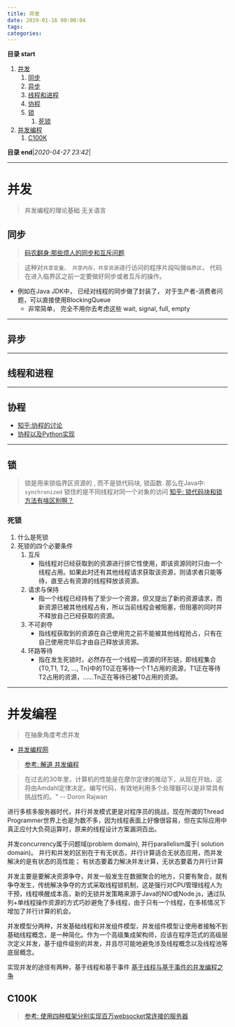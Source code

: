 ```yaml
---
title: 并发
date: 2019-01-16 00:00:04
tags: 
categories: 
---
```


**目录 start**

1. [并发](#并发)
    1. [同步](#同步)
    1. [异步](#异步)
    1. [线程和进程](#线程和进程)
    1. [协程](#协程)
    1. [锁](#锁)
        1. [死锁](#死锁)
1. [并发编程](#并发编程)
    1. [C100K](#c100k)

**目录 end**|_2020-04-27 23:42_|
****************************************
# 并发
> 并发编程的理论基础 无关语言 

## 同步
> [码农翻身:那些烦人的同步和互斥问题](https://mp.weixin.qq.com/s?__biz=MzAxOTc0NzExNg==&mid=2665513371&idx=1&sn=c875f64af83306bffca8dd748f1462ff&chksm=80d679d8b7a1f0ce98a0e3a12409805757cd2e958586c54049121f961cf5b2d236530cd019c7&scene=21#wechat_redirect)

> 这种对`共享变量， 共享内存，共享资源`进行访问的程序片段叫做`临界区`， 代码在进入临界区之前一定要做好同步或者互斥的操作。  
- 例如在Java JDK中， 已经对线程的同步做了封装了， 对于生产者-消费者问题，可以直接使用BlockingQueue
   - 非常简单， 完全不用你去考虑这些 wait, signal, full, empty

************************

## 异步

************************

## 线程和进程

************************

## 协程

- [知乎:协程的讨论](https://www.zhihu.com/question/20511233)
- [协程以及Python实现](http://www.cnblogs.com/zingp/p/5911537.html)

************************

## 锁
> 锁是用来锁临界区资源的 , 而不是锁代码块, 锁函数. 那么在Java中: `synchronized` 锁住的是不同线程对同一个对象的访问 [知乎: 锁代码块和锁方法有啥区别啊？](https://www.zhihu.com/question/21295770)

### 死锁

1. 什么是死锁 
1. 死锁的四个必要条件
    1. 互斥
        - 指线程对已经获取到的资源进行排它性使用，即该资源同时只由一个线程占用。如果此时还有其他线程请求获取该资源，则请求者只能等待，直至占有资源的线程释放该资源。
    1. 请求与保持
        - 指一个线程已经持有了至少一个资源，但又提出了新的资源请求，而新资源已被其他线程占有，所以当前线程会被阻塞，但阻塞的同时并不释放自己已经获取的资源。
    1. 不可剥夺
        - 指线程获取到的资源在自己使用完之前不能被其他线程抢占，只有在自己使用完毕后才由自己释放该资源。
    1. 环路等待
        - 指在发生死锁时，必然存在一个线程—资源的环形链，即线程集合{T0,T1, T2, …, Tn}中的T0正在等待一个T1占用的资源，T1正在等待T2占用的资源，……Tn正在等待已被T0占用的资源。


************************

# 并发编程
> 在抽象角度考虑并发

- [并发编程网](http://ifeve.com/)

> [参考: 解道 并发编程](https://www.jdon.com/concurrency.html)

> 在过去的30年里，计算机的性能是在摩尔定律的推动下，从现在开始，这将由Amdahl定律决定。编写代码，有效地利用多个处理器可以是非常具有挑战性的。" -- Doron Rajwan

进行多核多服务器时代，并行并发模式更是对程序员的挑战，现在所谓的Thread Programmer世界上也是为数不多，因为线程表面上好像很容易，但在实际应用中真正应付大负荷运算时，原来的线程设计方案漏洞百出。

并发concurrency属于问题域(problem domain), 并行parallelism属于( solution domain)。
并行和并发的区别在于有无状态，并行计算适合无状态应用，而并发解决的是有状态的高性能； 有状态要着力解决并发计算，无状态要着力并行计算

并发主要是要解决资源争夺，并发一般发生在数据聚合的地方，只要有聚合，就有争夺发生，传统解决争夺的方式采取线程锁机制，这是强行对CPU管理线程人为干预，线程唤醒成本高，新的无锁并发策略来源于Java的NIO或Node.js，通过队列+单线程操作资源的方式巧妙避免了多线程，由于只有一个线程，在多核情况下增加了并行计算的机会。

并发模型分两种，并发基础线程和并发组件模型，并发组件模型让使用者接触不到基础线程概念，是一种简化。作为一个高级集成架构师，应该在程序范式的高级层次定义并发，基于组件级别的并发，并且尽可能地避免涉及线程概念以及线程池等底层概念。

实现并发的途径有两种，基于线程和基于事件 [基于线程与基于事件的并发编程之争](https://www.jdon.com/46921)


## C100K
> [参考: 使用四种框架分别实现百万websocket常连接的服务器](https://www.cnblogs.com/cnsanshao/p/4652305.html)  

